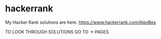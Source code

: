 # hackerrank
My Hacker Rank solutions are here. https://www.hackerrank.com/AlexBes

TO LOOK THROUGH SOLUTIONS GO TO -> PAGES
